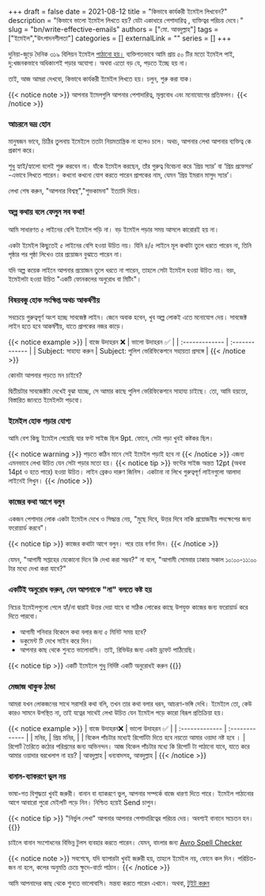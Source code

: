+++
draft = false
date = 2021-08-12
title = "কিভাবে কার্যকরী ইমেইল লিখবেন?"
description = "কিভাবে ভালো ইমেইল লিখতে হয়? যেটা একাধারে পেশাদারিত্ব , ব্যক্তিত্বর পরিচয় দেবে।"
slug = "bn/write-effective-emails"
authors = ["মো. আবদুল্লাহ"]
tags = ["ইমেইল","উৎপাদনশীলতা"]
categories = []
externalLink = ""
series = []
+++

দুনিয়া-জুড়ে দৈনিক ৩১৯ বিলিয়ন ইমেইল [পাঠানো হয়।](https://www.statista.com/statistics/456500/daily-number-of-e-mails-worldwide/) ব্যক্তিগতভাবে আমি প্রায় ৫০ টির মতো ইমেইল পাই, দু:খজনকভাবে অধিকাংশই পড়ার অযোগ্য। অথবা এতো বড় যে, পড়তে ইচ্ছে হয় না।

তাই,
আজ আমরা দেখবো, কিভাবে কার্যকরী ইমেইল লিখতে হয়।
চলুন, শুরু করা যাক।

{{< notice note >}}
আপনার ইমেলগুলি আপনার পেশাদারিত্ব, মূল্যবোধ এবং মনোযোগের প্রতিফলন।
{{< /notice >}}


### আচরনে ভদ্র হোন
মানুষজন ভাবে, চিঠির তুলনায় ইমেইলে ততটা নিয়মতান্ত্রিক না হলেও চলে। অথচ, আপনার লেখা আপনার ব্যক্তিত্ব কে প্রকাশ করে।

শুধু হ্যাই/হ্যালো বলেই শুরু করবেন না। যাঁকে ইমেইল করছেন, তাঁর গুরুত্ব বিবেচনা করে ‘প্রিয় স্যার’ বা ‘প্রিয় প্রফেসর’ -এভাবে লিখতে পারেন। কখনো কখনো যোগ করতে পারেন প্রাপকের নাম, যেমন ‘প্রিয় ইমরান মাসুদ স্যার’।

লেখা শেষ করুন, "আপনার বিশ্বস্থ","শুভকামনা" ইত্যাদি দিয়ে।

### অল্প কথায় বলে ফেলুন সব কথা!
আমি সাধারণত ৫ লাইনের বেশি ইমেইল পড়ি না। বড় ইমেইল পড়ার সময় আসলে কারোরই হয় না।

একটা ইমেইল কিছুতেই ৫ লাইনের বেশি হওয়া উচিত নয়। যিনি ৪/৫ লাইনে মূল কথাটা তুলে ধরতে পারেন না, তিনি পৃষ্ঠার পর পৃষ্ঠা লিখেও তার প্রয়োজন বুঝাতে পারেন না।

যদি অল্প কয়েক লাইনে আপনার প্রয়োজন তুলে ধরতে না পারেন, তাহলে সেটা ইমেইল হওয়া উচিত নয়। বরং, ইমেইলটা হওয়া উচিত "একটি ফোনকলের অনুরোধ বা মিটিং"।

### বিষয়বস্তু হোক সংক্ষিপ্ত অথচ আকর্ষণীয়
সবচেয়ে গুরুত্বপূর্ণ অংশ হচ্ছে সাবজেক্ট লাইন। জেনে অবাক হবেন, খুব অল্প লোকই এতে মনোযোগ দেয়।
সাবজেক্ট লাইন হতে হবে আকর্ষণীয়, যাতে প্রাপকের নজর কাড়ে।

{{< notice example >}}
| বাজে উদাহরন ❌   | ভালো উদাহরন ✅      |
| :------------- | :------------- |
| Subject: সাহায্য করুন  | Subject: পুলিশ ভেরিফিকেশনে সহায়তা প্রসঙ্গে |
{{< /notice >}}

কোনটা আপনার পড়তে মন চাইবে?

দ্বিতীয়টার সাবজেক্টটা দেখেই বুঝা যাচ্ছে, সে আমার কাছে পুলিশ ভেরিফিকেশনে সাহায্য চাইছে।
তো, আমি হয়তো, বিস্তারিত জানতে ইমেইলটা পড়বো।

### ইমেইল হোক পড়ার যোগ্য
আমি বেশ কিছু ইমেইল পেয়েছি যার ফন্ট সাইজ ছিল 9pt. ফোনে, সেটা পড়া খুবই কষ্টকর ছিল।

{{< notice warning >}}
পড়তে কঠিন মানে সেই ইমেইল পড়াই হবে না
{{< /notice >}}
এজন্য এমনভাবে লেখা উচিত যেন সেটা পড়ার মতো হয়।
{{< notice tip >}}
ফন্টের সাইজ অন্তত 12pt (অথবা 14pt ও হতে পারে) হওয়া উচিত। লাইন ব্রেকও দারুণ জিনিস। একটানা না লিখে গুরুত্বপূর্ণ লাইনগুলো আলাদা লাইনেই লিখুন।
{{< /notice >}}


### কাজের কথা আগে বলুন
একজন পেশাদার লোক একটা ইমেইল দেখে ও সিদ্ধান্ত নেয়, "মুছে দিবে, উত্তর দিবে নাকি প্রয়োজনীয় পদক্ষেপের জন্য ফরোয়ার্ড করবে"।

{{< notice tip >}}
কাজের কথাটা আগে বলুন। পরে তার বর্ণনা দিন।
{{< /notice >}}

যেমন, "আগামী সপ্তাহের যেকোনো দিনে কি দেখা করা সম্ভব?" না বলে, "আগামী সোমবার ঢাকায় সকাল ১০:০০-১১:০০ টার মধ্যে দেখা করা যাবে?"

### একটিই অনুরোধ করুন, যেন আপনাকে "না" বলতে কষ্ট হয়

নিচের ইমেইলগুলো পেলে হ্যাঁ/না দ্বারাই উত্তর দেয়া যাবে বা সঠিক লোকের কাছে উপযুক্ত কাজের জন্য ফরোয়ার্ড করে দিতে পারবো।

- আগামী শনিবার বিকেলে কথা বলার জন্য ৫ মিনিট সময় হবে?
- ডকুমেন্ট টি দেখে সাইন করে দিন।
- আপনার কাছ থেকে শুনতে ভালোবাসি। তাই, রিভিউর জন্য একটা ড্রাফট পাঠিয়েছি।

{{< notice tip >}}
একটি ইমেইলে শুধু নির্দিষ্ট একটি অনুরোধই করুন
{{</notice>}}


### মেজাজ থাকুক ঠান্ডা
আমরা যখন লোকজনের সাথে সরাসরি কথা বলি, তখন তার কথা বলার ধরন, আচরণ-ভঙ্গি দেখি।
ইমেইলে তো, কেউ কারও সামনে উপস্থিত না, তাই যত্নের সাথেই লেখা উচিত যেন ইমেইল পড়ে কারো বিরূপ প্রতিক্রিয়া হয়।

{{< notice example >}}
| বাজে উদাহরন❌ | ভালো উদাহরন ✅  |
| :------------- | :-------------   |
| মনির,          | প্রিয় মনির,        |
| বিকেল পাঁচটার মধ্যেই রিপোর্টটা দিতে হবে নয়তো আমার ওয়াদা নষ্ট হবে ।     |    রিপোর্ট তৈরিতে কঠোর পরিশ্রমের জন্য অভিনন্দন। আজ বিকেল পাঁচটার মধ্যে কি রিপোর্ট টা পাঠানো যাবে, যাতে করে আমার ওয়াদার বরখেলাপ না হয়?
| আবদুল্লাহ           | ধন্যবাদসহ, আবদুল্লাহ    |
{{< /notice >}}




### বানান-ব্যাকরণে ভুল নয়
ভাষা-গত বিশুদ্ধতা খুবই জরুরী। বানান বা ব্যাকরণে ভুল, আপনার সম্পর্কে বাজে ধারণা দিতে পারে।
ইমেইল পাঠানোর আগে আবারো পুরো মেইলটি পড়ে নিন। নিশ্চিত হয়েই Send চাপুন।

{{< notice tip >}}
"নির্ভুল লেখা" আপনার আপনার পেশাদারিত্বের পরিচয় দেয়। অবশ্যই বানানে সচেতন হন।
{{</notice>}}

চাইলে বানান সংশোধনের বিভিন্ন টুলস ব্যবহার করতে পারেন। যেমন, বাংলার জন্য [Avro Spell Checker](https://www.omicronlab.com/avro-keyboard.html)

{{< notice note >}}
সবশেষে, যদি ব্যাপারটা খুবই জরুরী হয়, তাহলে ইমেইল নয়, ফোনে কল দিন। পরিচিত-জন না হলে, কলের অনুমতি চেয়ে ক্ষুদে-বার্তা পাঠান।
{{< /notice >}}


আমি আপনাদের কাছ থেকে শুনতে ভালোবাসি। মন্তব্য করতে পারেন এখানে। অথবা, [টুইট করুন](https://twitter.com/AbdullahIbnMah1)
